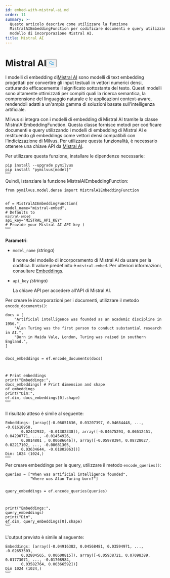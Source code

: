 ```yaml
---
id: embed-with-mistral-ai.md
order: 11
summary: >-
  Questo articolo descrive come utilizzare la funzione
  MistralAIEmbeddingFunction per codificare documenti e query utilizzando il
  modello di incorporazione Mistral AI.
title: Mistral AI
---
```

<h1 id="Mistral-AI" class="common-anchor-header">Mistral AI<button data-href="#Mistral-AI" class="anchor-icon" translate="no">
      <svg translate="no"
        aria-hidden="true"
        focusable="false"
        height="20"
        version="1.1"
        viewBox="0 0 16 16"
        width="16"
      >
        <path
          fill="#0092E4"
          fill-rule="evenodd"
          d="M4 9h1v1H4c-1.5 0-3-1.69-3-3.5S2.55 3 4 3h4c1.45 0 3 1.69 3 3.5 0 1.41-.91 2.72-2 3.25V8.59c.58-.45 1-1.27 1-2.09C10 5.22 8.98 4 8 4H4c-.98 0-2 1.22-2 2.5S3 9 4 9zm9-3h-1v1h1c1 0 2 1.22 2 2.5S13.98 12 13 12H9c-.98 0-2-1.22-2-2.5 0-.83.42-1.64 1-2.09V6.25c-1.09.53-2 1.84-2 3.25C6 11.31 7.55 13 9 13h4c1.45 0 3-1.69 3-3.5S14.5 6 13 6z"
        ></path>
      </svg>
    </button></h1><p>I modelli di embedding di<a href="https://mistral.ai/">Mistral AI</a> sono modelli di text embedding progettati per convertire gli input testuali in vettori numerici densi, catturando efficacemente il significato sottostante del testo. Questi modelli sono altamente ottimizzati per compiti quali la ricerca semantica, la comprensione del linguaggio naturale e le applicazioni context-aware, rendendoli adatti a un'ampia gamma di soluzioni basate sull'intelligenza artificiale.</p>
<p>Milvus si integra con i modelli di embedding di Mistral AI tramite la classe MistralAIEmbeddingFunction. Questa classe fornisce metodi per codificare documenti e query utilizzando i modelli di embedding di Mistral AI e restituendo gli embeddings come vettori densi compatibili con l'indicizzazione di Milvus. Per utilizzare questa funzionalità, è necessario ottenere una chiave API da <a href="https://console.mistral.ai/">Mistral AI</a>.</p>
<p>Per utilizzare questa funzione, installare le dipendenze necessarie:</p>
<pre><code translate="no" class="language-python">pip install --upgrade pymilvus
pip install <span class="hljs-string">&quot;pymilvus[model]&quot;</span>
<button class="copy-code-btn"></button></code></pre>
<p>Quindi, istanziare la funzione MistralAIEmbeddingFunction:</p>
<pre><code translate="no" class="language-python"><span class="hljs-keyword">from</span> pymilvus.model.dense <span class="hljs-keyword">import</span> MistralAIEmbeddingFunction

ef = MistralAIEmbeddingFunction(
    model_name=<span class="hljs-string">&quot;mistral-embed&quot;</span>, <span class="hljs-comment"># Defaults to `mistral-embed`</span>
    api_key=<span class="hljs-string">&quot;MISTRAL_API_KEY&quot;</span> <span class="hljs-comment"># Provide your Mistral AI API key</span>
)
<button class="copy-code-btn"></button></code></pre>
<p><strong>Parametri</strong>:</p>
<ul>
<li><p><code translate="no">model_name</code> <em>(stringa</em>)</p>
<p>Il nome del modello di incorporamento di Mistral AI da usare per la codifica. Il valore predefinito è <code translate="no">mistral-embed</code>. Per ulteriori informazioni, consultare <a href="https://docs.mistral.ai/capabilities/embeddings/">Embeddings</a>.</p></li>
<li><p><code translate="no">api_key</code> <em>(stringa</em>)</p>
<p>La chiave API per accedere all'API di Mistral AI.</p></li>
</ul>
<p>Per creare le incorporazioni per i documenti, utilizzare il metodo <code translate="no">encode_documents()</code>:</p>
<pre><code translate="no" class="language-python">docs = [
    <span class="hljs-string">&quot;Artificial intelligence was founded as an academic discipline in 1956.&quot;</span>,
    <span class="hljs-string">&quot;Alan Turing was the first person to conduct substantial research in AI.&quot;</span>,
    <span class="hljs-string">&quot;Born in Maida Vale, London, Turing was raised in southern England.&quot;</span>,
]

docs_embeddings = ef.encode_documents(docs)

<span class="hljs-comment"># Print embeddings</span>
<span class="hljs-built_in">print</span>(<span class="hljs-string">&quot;Embeddings:&quot;</span>, docs_embeddings)
<span class="hljs-comment"># Print dimension and shape of embeddings</span>
<span class="hljs-built_in">print</span>(<span class="hljs-string">&quot;Dim:&quot;</span>, ef.dim, docs_embeddings[<span class="hljs-number">0</span>].shape)
<button class="copy-code-btn"></button></code></pre>
<p>Il risultato atteso è simile al seguente:</p>
<pre><code translate="no" class="language-python">Embeddings: [array([-<span class="hljs-number">0.06051636</span>, <span class="hljs-number">0.03207397</span>, <span class="hljs-number">0.04684448</span>, ..., -<span class="hljs-number">0.01618958</span>,
       <span class="hljs-number">0.02442932</span>, -<span class="hljs-number">0.01302338</span>]), array([-<span class="hljs-number">0.04675293</span>, <span class="hljs-number">0.06512451</span>, <span class="hljs-number">0.04290771</span>, ..., -<span class="hljs-number">0.01454926</span>,
       <span class="hljs-number">0.0014801</span> , <span class="hljs-number">0.00686646</span>]), array([-<span class="hljs-number">0.05978394</span>, <span class="hljs-number">0.08728027</span>, <span class="hljs-number">0.02217102</span>, ..., -<span class="hljs-number">0.00681305</span>,
       <span class="hljs-number">0.03634644</span>, -<span class="hljs-number">0.01802063</span>])]
Dim: <span class="hljs-number">1024</span> (<span class="hljs-number">1024</span>,)
<button class="copy-code-btn"></button></code></pre>
<p>Per creare embeddings per le query, utilizzare il metodo <code translate="no">encode_queries()</code>:</p>
<pre><code translate="no" class="language-python">queries = [<span class="hljs-string">&quot;When was artificial intelligence founded&quot;</span>,
           <span class="hljs-string">&quot;Where was Alan Turing born?&quot;</span>]

query_embeddings = ef.encode_queries(queries)

<span class="hljs-built_in">print</span>(<span class="hljs-string">&quot;Embeddings:&quot;</span>, query_embeddings)
<span class="hljs-built_in">print</span>(<span class="hljs-string">&quot;Dim&quot;</span>, ef.dim, query_embeddings[<span class="hljs-number">0</span>].shape)
<button class="copy-code-btn"></button></code></pre>
<p>L'output previsto è simile al seguente:</p>
<pre><code translate="no" class="language-python">Embeddings: [array([-<span class="hljs-number">0.04916382</span>, <span class="hljs-number">0.04568481</span>, <span class="hljs-number">0.03594971</span>, ..., -<span class="hljs-number">0.02653503</span>,
       <span class="hljs-number">0.02804565</span>, <span class="hljs-number">0.00600815</span>]), array([-<span class="hljs-number">0.05938721</span>, <span class="hljs-number">0.07098389</span>, <span class="hljs-number">0.01773071</span>, ..., -<span class="hljs-number">0.01708984</span>,
       <span class="hljs-number">0.03582764</span>, <span class="hljs-number">0.00366592</span>])]
Dim <span class="hljs-number">1024</span> (<span class="hljs-number">1024</span>,)
<button class="copy-code-btn"></button></code></pre>
